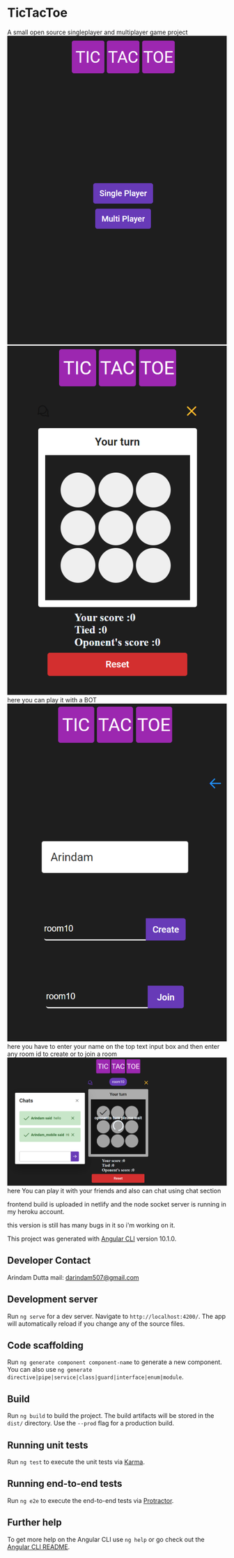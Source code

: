 # TicTacToe

A small open source singleplayer and multiplayer game project
![](src/assets/images/land_page.png)
![](src/assets/images/single_player.png)
here you can play it with a BOT
![](src/assets/images/multi_player.png)
here you have to enter your name on the top text input box
and then enter any room id to create or to join a room
![](src/assets/images/chats_nd_multi.png)
here You can play it with your friends and also can chat using chat section

frontend build is uploaded in netlify and the node socket server is running in my heroku account.

this version is still has many bugs in it so i'm working on it.

This project was generated with [Angular CLI](https://github.com/angular/angular-cli) version 10.1.0.

## Developer Contact
Arindam Dutta
mail: darindam507@gmail.com
## Development server

Run `ng serve` for a dev server. Navigate to `http://localhost:4200/`. The app will automatically reload if you change any of the source files.

## Code scaffolding

Run `ng generate component component-name` to generate a new component. You can also use `ng generate directive|pipe|service|class|guard|interface|enum|module`.

## Build

Run `ng build` to build the project. The build artifacts will be stored in the `dist/` directory. Use the `--prod` flag for a production build.

## Running unit tests

Run `ng test` to execute the unit tests via [Karma](https://karma-runner.github.io).

## Running end-to-end tests

Run `ng e2e` to execute the end-to-end tests via [Protractor](http://www.protractortest.org/).

## Further help

To get more help on the Angular CLI use `ng help` or go check out the [Angular CLI README](https://github.com/angular/angular-cli/blob/master/README.md).
